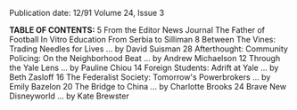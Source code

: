 Publication date: 12/91
Volume 24, Issue 3

**TABLE OF CONTENTS:**
5 From the Editor 
News Journal 
The Father of Football 
In Vitro Education 
From Serbia to Silliman 
8 Between The Vines: Trading Needles for Lives ... by David Suisman 
28 Afterthought: Community Policing: On the Neighborhood Beat ... by Andrew Michaelson 
12 Through the Yale Lens ... by Pauline Chiou
14 Foreign Students: Adrift at Yale ... by Beth Zasloff
16 The Federalist Society: Tomorrow's Powerbrokers ... by Emily Bazelon
20 The Bridge to China ... by Charlotte Brooks
24 Brave New Disneyworld ... by Kate Brewster

